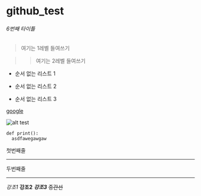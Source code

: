 # github_test

###### 6번째 타이틀

> 여기는 1레벨 들여쓰기

>> 여기는 2레벨 들여쓰기



* 순서 없는 리스트 1
+ 순서 없는 리스트 2
- 순서 없는 리스트 3

[google](https://google.com)

![alt test](https://w.namu.la/s/d8b288c89ac9bf6ed3def16676889417e80d87ac7f3ead7eed326d42f1422facc94f1dd27356c0c2caec057052b4cdca1898f4a54cfd7a446d1cec8d08677f1143a42c77e604bc8c5cc9acc80758677957b620f029d99cee652c013f741d9f222191a6ea80aa3e48e072aa511be36727)

```
def print():
  asdfawegawgaw
```


첫번째줄
***
두번째줄
- - -

*강조1*
**강조2**
***강조3***
~~중간선~~


